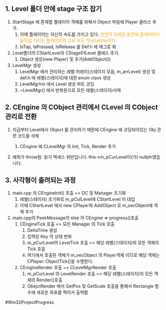 ## 1. Level 폴더 안에 stage 구조 잡기 

1. StartStage 에 존재할 플레이어 객체를 위해서 Object 파일에 Player 클라스 추가. 
	1. 이때 플레이어는 자신의 속도를 가지고 있다. <span style="color:orange">한번의 프레임 동안에 플레이어가 움직일 거리는 플레이어의 고유 속도 *Deltatime이다.</span>
	2. IsTap, IsPressed, IsRelease 를 Def.h 에 매그로 화
2. Level폴더의 CStartLevel과 CStage01Level 클래스 추가.
	1. Object 생성(new Player) 및 추가(AddObject())
3. LevelMgr 생성
	1. LevelMgr 에서 관리하는 레벨 어레이(스테이지 모음, m_arrLevel) 생성 및 def.h 에 레벨(스테이지)에 대한 enum class 생성
	2. LevelMgrInit 에서 Level 생성 파트 코딩
	3. ~LevelMgr() 에서 반복문으로 모든 레벨(스테이지)삭제

## 2. CEngine 의 CObject 관리에서  CLevel 의 CObject 관리로 전환
1. 지금부터 Level에서  Object 를 관리하기 때문에 CEngine 에 코딩되어있는 Obj 관련 코드들 삭제
	1. CEngine 에 CLevelMgr 의  Init, Tick, Render 추가

5. 예외가 throw됨: 읽기 액세스 위반입니다.
this->m_pCurLevel이(가) nullptr였습니다.

## 3. 사각형이 출려되는 과정

1. main.cpp 의 CEngineInit() 호출 => DC 및 Manager 초기화
	1. 레벨(스테이지) 초기화로 m_pCulLevel에 CStartLevel 이 대입
	2. 이때 CStartLevel 에서 new CPlayer와 AddObject 로 m_vecObject에 객체 추가
2. main.cpp의 PeekMessage의 else 의 CEngine => progress()호출
	1. CEngineTick 호출 => 모든 Manager 의 Tick 호출
		1. DeltaTime 생성
		2. 입력된 Key 의 상태 변화
		3. m_pCurLevel의 LevelTick 호출 => 해당 레벨(스테이지)의 모든 객체의Tick 호출
		4. 여기에서 호출된 객체가 m_vecObject 의 Player객체 이므로  해당 객체는  CPlayer::ObjectTick()을 수행한다.
	2. CEnigineRender 호출 => CLevelMgrRender 호출
		1. m_pCurLevel 의 LevelRender 호출 => 해당 레벨(스테이지)의 모든 객체의 Render()호출
		2. ObejctRender 에서 GetPos 및 GetScale 호출을 통해서 Rectangle 함수에 새로운 좌표를 찍어서 출력함

#Win32ProjectProgress